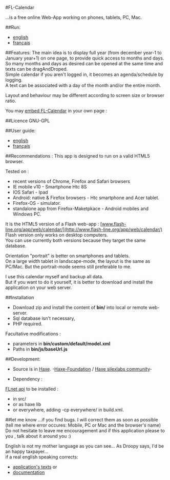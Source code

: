 ﻿#FL-Calendar

...is a free online Web-App working on phones, tablets, PC, Mac. 

##Run:  
- [english](http://www.flash-line.net/org/app/web/html5/calendar/en.html)
- [français](http://www.flash-line.net/org/app/web/html5/calendar)

##Features: 
The main idea is to display full year (from december year-1 to January year+1) on one page, to provide quick access to months and days.  
So many months and days as desired can be opened at the same time and texts can be dragAndDroped.  
Simple calendar if you aren't logged in, it becomes an agenda/schedule by logging.  
A text can be associated with a day of the month and/or the entire month.  

Layout and behaviour may be different according to screen size or browser ratio.

You may [embed FL-Calendar](http://www.flash-line.net/org//app/web/html5/calendar/embed.simu.html) in your own page : 

##Licence 
GNU-GPL

##User guide:
- [english](http://www.flash-line.net/org/app/web/html5/calendar/doc/help.en.html)
- [français](http://www.flash-line.net/org//app/web/html5/calendar/doc/help.fr.html)

##Recommendations :
This app is designed to run on a valid HTML5 browser. 

Tested on :  

- recent versions of Chrome, Firefox and Safari browsers 
- IE mobile v10 - Smartphone Htc 8S
- IOS Safari - Ipad
- Android: native & Firefox browsers - Htc smartphone and Acer tablet.  
- Firefox-OS - simulator.
- standalone app from Firefox-Maketpkace - Android mobiles and Windows PC.  

It is the HTML5 version of a Flash web-app : [www.flash-line.org/app/web/calendar/](http://www.flash-line.org/app/web/calendar/)  
Flash version only works on desktop computers.   
You can use currently both versions because they target the same database.   

Orientation "portrait" is better on smartphones and tablets.  
On a large width tablet in landscape-mode, the layout is the same as PC/Mac. But the portrait-mode seems still preferable to me.  

I use this calendar myself and backup all data.  
But if you want to do it yourself, it is better to download and install the application on your web server.

##Installation 
- Download zip and install the content of **bin/** into local or remote web-server.
- Sql database isn't necessary,  
- PHP required.  

Facultative modifications : 
 
- parameters in **bin/custom/default/model.xml**  
- Paths in **bin/js/baseUrl.js**  

##Development:  

- Source is in [Haxe](http://haxe.org/). -[Haxe-Foundation](http://haxe-foundation.org/) / [Haxe silexlabs community](http://www.silexlabs.org/)- 

- Dependency :   

 [FLnet api](https://github.com/flashline/FLnet-haxe)  to be installed :  
 - in src/  
 - or as haxe lib  
 - or everywhere, adding  -cp everywhere/ in build.xml.

##let me know
...if you find bugs. I will correct them as soon as possible (tell me where error occures: Mobile, PC or Mac and the browser's name)  
Do not hesitate to leave me encouragement and if this application please to you , talk about it around you :) 

English is not my mother language as you can see... As Droopy says, I'd be an happy taxpayer...  
if a real english speaking corrects:  

- [application's texts](https://github.com/flashline/FL-Calendar/blob/master/bin/custom/en/language.xml) or  
- [documentation](https://github.com/flashline/FL-Calendar/blob/master/bin/doc/help.en.html)  

 
 

